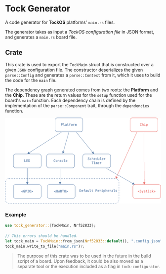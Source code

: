 Tock Generator
==============

A code generator for **TockOS** platforms' `main.rs` files.

The generator takes as input a *TockOS configuration file* in JSON format,
and generates a `main.rs` board file.

## Crate

This crate is used to export the `TockMain` struct that is constructed over a given `JSON` configuration file.
The constructor deserializes the given `parse::Config` and generates a `parse::Context` from it, which it uses
to build the code for the `main` file.

The dependency graph generated comes from two roots: the **Platform** and the **Chip**. These are the return
values for the `setup` function used for the board's `main` function. Each dependency chain is defined by the
implementation of the `parse::Component` trait, through the `dependencies` function.

![Dependency graph](./assets/Dependency_graph.png)

### Example
```rust
use tock_generator::{TockMain, Nrf52833};

// This errors should be handled.
let tock_main = TockMain::from_json(Nrf52833::default(), ".config.json")?;
tock_main.write_to_file("main.rs")?;
```

> The purpose of this crate was to be used in the future in the build script of a board. Upon feedback,
it could be also moved as a separate tool or the execution included as a flag in `tock-configurator`.

